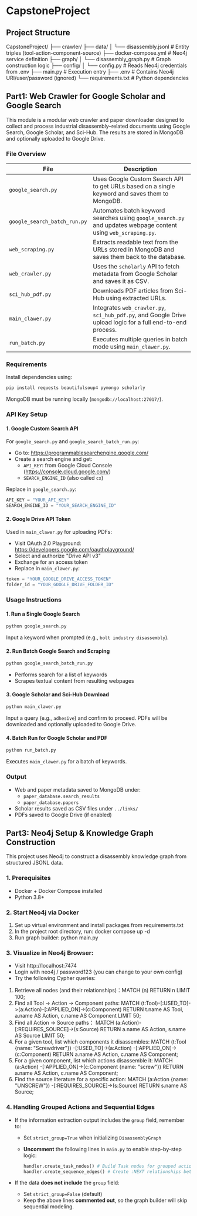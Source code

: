 # CapstoneProject

## Project Structure
CapstoneProject/
├── crawler/
├── data/
│   └── disassembly.jsonl        # Entity triples (tool-action-component-source)
├── docker-compose.yml           # Neo4j service definition
├── graph/
│   └── disassembly_graph.py     # Graph construction logic
├── config/
│   └── config.py                # Reads Neo4j credentials from .env
├── main.py                      # Execution entry
├── .env                         # Contains Neo4j URI/user/password (ignored)
└── requirements.txt             # Python dependencies

## Part1: Web Crawler for Google Scholar and Google Search
This module is a modular web crawler and paper downloader designed to collect and process industrial disassembly–related documents using Google Search, Google Scholar, and Sci-Hub. The results are stored in MongoDB and optionally uploaded to Google Drive.

### File Overview

| File | Description |
|------|-------------|
| `google_search.py` | Uses Google Custom Search API to get URLs based on a single keyword and saves them to MongoDB. |
| `google_search_batch_run.py` | Automates batch keyword searches using `google_search.py` and updates webpage content using `web_scraping.py`. |
| `web_scraping.py` | Extracts readable text from the URLs stored in MongoDB and saves them back to the database. |
| `web_crawler.py` | Uses the `scholarly` API to fetch metadata from Google Scholar and saves it as CSV. |
| `sci_hub_pdf.py` | Downloads PDF articles from Sci-Hub using extracted URLs. |
| `main_clawer.py` | Integrates `web_crawler.py`, `sci_hub_pdf.py`, and Google Drive upload logic for a full end-to-end process. |
| `run_batch.py` | Executes multiple queries in batch mode using `main_clawer.py`. |

### Requirements

Install dependencies using:

```bash
pip install requests beautifulsoup4 pymongo scholarly
```

MongoDB must be running locally (`mongodb://localhost:27017/`).

### API Key Setup

#### 1. Google Custom Search API

For `google_search.py` and `google_search_batch_run.py`:

- Go to: https://programmablesearchengine.google.com/
- Create a search engine and get:
  - `API_KEY`: from Google Cloud Console (https://console.cloud.google.com/)
  - `SEARCH_ENGINE_ID` (also called `cx`)

Replace in `google_search.py`:

```python
API_KEY = "YOUR_API_KEY"
SEARCH_ENGINE_ID = "YOUR_SEARCH_ENGINE_ID"
```

#### 2. Google Drive API Token

Used in `main_clawer.py` for uploading PDFs:

- Visit OAuth 2.0 Playground: https://developers.google.com/oauthplayground/
- Select and authorize "Drive API v3"
- Exchange for an access token
- Replace in `main_clawer.py`:

```python
token = "YOUR_GOOGLE_DRIVE_ACCESS_TOKEN"
folder_id = "YOUR_GOOGLE_DRIVE_FOLDER_ID"
```

### Usage Instructions

#### 1. Run a Single Google Search

```bash
python google_search.py
```

Input a keyword when prompted (e.g., `bolt industry disassembly`).

#### 2. Run Batch Google Search and Scraping

```bash
python google_search_batch_run.py
```

- Performs search for a list of keywords
- Scrapes textual content from resulting webpages

#### 3. Google Scholar and Sci-Hub Download

```bash
python main_clawer.py
```

Input a query (e.g., `adhesive`) and confirm to proceed. PDFs will be downloaded and optionally uploaded to Google Drive.

#### 4. Batch Run for Google Scholar and PDF

```bash
python run_batch.py
```

Executes `main_clawer.py` for a batch of keywords.

### Output

- Web and paper metadata saved to MongoDB under:
  - `paper_database.search_results`
  - `paper_database.papers`
- Scholar results saved as CSV files under `../links/`
- PDFs saved to Google Drive (if enabled)

## Part3: Neo4j Setup & Knowledge Graph Construction
This project uses Neo4j to construct a disassembly knowledge graph from structured JSONL data.

### 1. Prerequisites
- Docker + Docker Compose installed  
- Python 3.8+  

### 2. Start Neo4j via Docker
1. Set up virtual environment and install packages from requirements.txt
2. In the project root directory, run: docker compose up -d
3. Run graph builder: python main.py

### 3. Visualize in Neo4j Browser:
- Visit http://localhost:7474
- Login with neo4j / password123 (you can change to your own config)
- Try the following Cypher queries:
1. Retrieve all nodes (and their relationships)：MATCH (n) RETURN n LIMIT 100;
2. Find all Tool → Action → Component paths: 
MATCH (t:Tool)-[:USED_TO]->(a:Action)-[:APPLIED_ON]->(c:Component)
RETURN t.name   AS Tool,
     a.name   AS Action,
     c.name   AS Component
LIMIT 50;
3. Find all Action → Source paths：
MATCH (a:Action)-[:REQUIRES_SOURCE]->(s:Source)
RETURN a.name   AS Action,
       s.name   AS Source
LIMIT 50;
4. For a given tool, list which components it disassembles: 
MATCH (t:Tool {name: "Screwdriver"})
      -[:USED_TO]->(a:Action)
      -[:APPLIED_ON]->(c:Component)
RETURN a.name   AS Action,
       c.name   AS Component;
5. For a given component, list which actions disassemble it: 
MATCH (a:Action)
      -[:APPLIED_ON]->(c:Component {name: "screw"})
RETURN a.name   AS Action,
       c.name   AS Component;
6. Find the source literature for a specific action: 
MATCH (a:Action {name: "UNSCREW"})
      -[:REQUIRES_SOURCE]->(s:Source)
RETURN s.name   AS Source;

### 4. Handling Grouped Actions and Sequential Edges

- If the information extraction output includes the `group` field, remember to:
    - Set `strict_group=True` when initializing `DisassemblyGraph`
    - **Uncomment** the following lines in `main.py` to enable step-by-step logic:
        
        ```python
        handler.create_task_nodes() # Build Task nodes for grouped actions
        handler.create_sequence_edges() # Create :NEXT relationships between ordered steps
        
        ```
        
- If the data **does not include** the `group` field:
    - Set `strict_group=False` (default)
    - Keep the above lines **commented out**, so the graph builder will skip sequential modeling.
